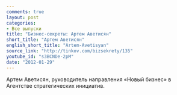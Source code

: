 ```yaml
---
comments: true
layout: post
categories:
- Все выпуски
title: "Бизнес-секреты: Артем Аветисян"
short_title: "Артем Аветисян"
english_short_title: "Artem-Avetisyan"
source_link: "http://tinkov.com/bizsekrety/135"
youtube_id: "s3BCNDe-2pM"
date: "2012-01-29"
---
```

Артем Аветисян, руководитель направления «Новый бизнес» в Агентстве стратегических инициатив.
